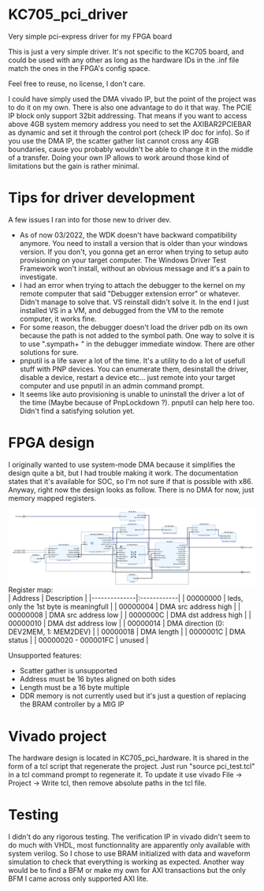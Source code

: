 # KC705_pci_driver
Very simple pci-express driver for my FPGA board

This is just a very simple driver. It's not specific to the KC705 board, and could be used with any other as long as the hardware IDs in the .inf file match the ones in the FPGA's config space.

Feel free to reuse, no license, I don't care.

I could have simply used the DMA vivado IP, but the point of the project was to do it on my own.
There is also one advantage to do it that way.
The PCIE IP block only support 32bit addressing. That means if you want to access above 4GB system memory address you need to set the AXIBAR2PCIEBAR as dynamic and set it through the control port (check IP doc for info). So if you use the DMA IP, the scatter gather list cannot cross any 4GB boundaries, cause you probably wouldn't be able to change it in the middle of a transfer. Doing your own IP allows to work around those kind of limitations but the gain is rather minimal.

# Tips for driver development
A few issues I ran into for those new to driver dev.
- As of now 03/2022, the WDK doesn't have backward compatibility anymore. You need to install a version that is older than your windows version. If you don't,
you gonna get an error when trying to setup auto provisioning on your target computer. The Windows Driver Test Framework won't install, without an obvious message and it's a pain
to investigate.
- I had an error when trying to attach the debugger to the kernel on my remote computer that said "Debugger extension error" or whatever. Didn't manage to solve that. VS reinstall
didn't solve it. In the end I just installed VS in a VM, and debugged from the VM to the remote computer, it works fine.
- For some reason, the debugger doesn't load the driver pdb on its own because the path is not added to the symbol path. One way to solve it is to use ".sympath+ <folder>" in
the debugger immediate window. There are other solutions for sure.
- pnputil is a life saver a lot of the time. It's a utility to do a lot of usefull stuff with PNP devices. You can enumerate them, desinstall the driver, disable a device,
restart a device etc... just remote into your target computer and use pnputil in an admin command prompt.
- It seems like auto provisioning is unable to uninstall the driver a lot of the time (Maybe because of PnpLockdown ?). pnputil can help here too. Didn't find a satisfying solution yet.

# FPGA design
I originally wanted to use system-mode DMA because it simplifies the design quite a bit, but I had trouble making it work. The documentation states that it's available for SOC, so I'm not sure if that is possible with x86. Anyway, right now the design looks as follow. There is no DMA for now, just memory mapped registers.
  
<img align="left" src="images/design_1.png">
  
Register map:  
| Address      | Description |
|--------------|:------------|
| 00000000 |  leds, only the 1st byte is meaningfull |
| 00000004 |  DMA src address high  |
| 00000008 |  DMA src address low  |
| 0000000C |  DMA dst address high  |
| 00000010 |  DMA dst address low  |
| 00000014 |  DMA direction (0: DEV2MEM, 1: MEM2DEV) |
| 00000018 |  DMA length  |
| 0000001C |  DMA status  |
| 00000020 - 000001FC |  unused  |
  
Unsupported features:
- Scatter gather is unsupported
- Address must be 16 bytes aligned on both sides
- Length must be a 16 byte multiple
- DDR memory is not currently used but it's just a question of replacing the BRAM controller by a MIG IP
  
# Vivado project
The hardware design is located in KC705_pci_hardware. It is shared in the form of a tcl script that regenerate the project.
Just run "source pci_test.tcl" in a tcl command prompt to regenerate it. To update it use vivado File -> Project -> Write tcl, then remove absolute paths in the tcl file. 

# Testing
I didn't do any rigorous testing. The verification IP in vivado didn't seem to do much with VHDL, most functionnality are apparently only available with system verilog. So I chose to use BRAM initialized with data and waveform simulation to check that everything is working as expected. Another way would be to find a BFM or make my own for AXI transactions but the only BFM I came across only supported AXI lite.
  
